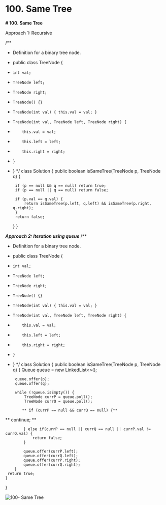 # 100. Same Tree

**# 100. Same Tree**

Approach 1: Recursive 

/**
 * Definition for a binary tree node.
 * public class TreeNode {
 *     int val;
 *     TreeNode left;
 *     TreeNode right;
 *     TreeNode() {}
 *     TreeNode(int val) { this.val = val; }
 *     TreeNode(int val, TreeNode left, TreeNode right) {
 *         this.val = val;
 *         this.left = left;
 *         this.right = right;
 *     }
 * }
 */
class Solution {
    public boolean isSameTree(TreeNode p, TreeNode q) {
        
        if (p == null && q == null) return true;
        if (p == null || q == null) return false;
        
        if (p.val == q.val) {
            return isSameTree(p.left, q.left) && isSameTree(p.right, q.right);
        }
        return false;
    }
}

**_Approach 2: Iteration using queue_**
/**
 * Definition for a binary tree node.
 * public class TreeNode {
 *     int val;
 *     TreeNode left;
 *     TreeNode right;
 *     TreeNode() {}
 *     TreeNode(int val) { this.val = val; }
 *     TreeNode(int val, TreeNode left, TreeNode right) {
 *         this.val = val;
 *         this.left = left;
 *         this.right = right;
 *     }
 * }
 */
class Solution {
    public boolean isSameTree(TreeNode p, TreeNode q) {
        Queue<TreeNode> queue = new LinkedList<>();
        
        queue.offer(p);
        queue.offer(q);
        
        while (!queue.isEmpty()) {
            TreeNode currP = queue.poll();
            TreeNode currQ = queue.poll();
            
           ** if (currP == null && currQ == null) {**
**                continue; **

            } else if(currP == null || currQ == null || currP.val != currQ.val) {
                return false;
            }
            
            queue.offer(currP.left);
            queue.offer(currQ.left);
            queue.offer(currP.right);
            queue.offer(currQ.right);
        }
     return true;   
    }
}

![100- Same Tree](images/100- Same%20Tree.png)

